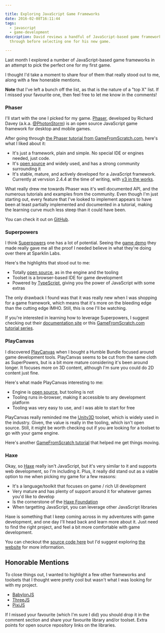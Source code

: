 ```yaml
---

title: Exploring JavaScript Game Frameworks
date: 2016-02-08T16:11:44
tags:
  - javascript
  - game-development
description: David reviews a handful of JavaScript-based game frameworks he went
  through before selecting one for his new game.

---
```

Last month I explored a number of JavaScript-based game frameworks in an attempt to pick the perfect one for my first game.

I thought I'd take a moment to share four of them that really stood out to me, along with a few honerable mentions.

**Note** that I've left a bunch off the list, as that is the nature of a "top X" list. If I missed your favourite one, then feel free to let me know in the comments!

### Phaser
<!--
MISSING
![](/blog/Exploring-JavaScript-Game-Frameworks/phaser.png)
-->

I'll start with the one I picked for my game. [Phaser](http://phaser.io/), developed by Richard Davey (a.k.a. [@PhotonStorm](https://twitter.com/photonstorm)) is an open source JavaScript game framework for desktop and mobile games.

After going through [the Phaser tutorial from GameFromScratch.com](http://www.gamefromscratch.com/page/Adventures-in-Phaser-with-TypeScript-tutorial-series.aspx), here's what I liked about it:

* It's just a framework, plain and simple. No special IDE or engines needed, just code.
* It's [open source](https://github.com/photonstorm/phaser) and widely used, and has a strong community surrounding it
* It's stable, mature, and actively developed for a JavaScript framework. Currently at vervsion 2.4.4 at the time of writing, with [v3 in the works](http://phaser.io/labs).

What really drew me towards Phaser was it's well documented API, and the numerous tutorials and examples from the community. Even though I'm just starting out, every feature that I've looked to implement appears to have been at least partially implemented and documented in a tutorial, making the learning curve much less steep than it could have been.

You can check it out on [GitHub](https://github.com/photonstorm/phaser).

### Superpowers
<!--
MISSING
![](/blog/Exploring-JavaScript-Game-Frameworks/superpowers.png)
-->

I think [Superpowers](http://superpowers-html5.com/index.en.html) one has a lot of potential. Seeing the [game demo](http://sparklinlabs.itch.io/discover-superpowers) they made really gave me all the proof I needed believe in what they're doing over there at Sparklin Labs.

Here's the highlights that stood out to me:
* Totally [open source](https://github.com/superpowers/superpowers), as in the engine and the tooling
* Toolset is a browser-based IDE for game development
* Powered by [TypeScript](http://www.typescriptlang.org/), giving you the power of JavaScript with some extras

The only drawback I found was that it was really new when I was shopping for a game framework, which means that it's more on the bleeding edge than the cutting edge IMHO. Still, this is one I'll be watching.

If you're interested in learning how to leverage Superpowers, I suggest checking out their [documentation site](http://docs.superpowers-html5.com/en/getting-started/about-superpowers) or this [GameFromScratch.com tutorial series](http://www.gamefromscratch.com/post/2016/02/01/Superpowers-Tutorial-Series-Part-One-Getting-Started.aspx).

### PlayCanvas
<!-- MISSING
![](/blog/Exploring-JavaScript-Game-Frameworks/playcanvas.png)
-->

I discovered [PlayCanvas](https://playcanvas.com/) when I bought a Humble Bundle focused around game development tools. PlayCanvas seems to be cut from the same cloth as SuperPowers, but is a bit more mature considering it's been around longer. It focuses more on 3D content, although I'm sure you could do 2D content just fine.

Here's what made PlayCanvas interesting to me:
* Engine is [open source](https://github.com/playcanvas/engine), but tooling is not
* Tooling runs in-browser, making it accessible to any development platform
* Tooling was very easy to use, and I was able to start for free

PlayCanvas really reminded me the [Unity3D](https://unity3d.com/) toolset, which is widely used in the industry. Given, the value is really in the tooling, which isn't open source. Still, it might be worth checking out if you are looking for a toolset to go with your game engine.

Here's another [GameFromScratch tutorial](http://www.gamefromscratch.com/post/2015/04/19/A-Closer-Look-at-the-PlayCanvas-Game-Engine.aspx) that helped me get things moving.

### Haxe
<!-- MISSING
![](/blog/Exploring-JavaScript-Game-Frameworks/haxe.png)
-->

Okay, so [Haxe](http://haxe.org/) really isn't JavaScript, but it's very similar to it and supports web development, so I'm including it. Plus, it really did stand out as a viable option to me when picking my game for a few reasons:

* It's a language/toolkit that focuses on game / rich UI development
* Very mature and has plenty of support around it for whatever games you'd like to develop
* Is the cornerstone of the [Haxe Foundation](http://haxe.org/foundation/)
* When targetting JavaScript, you can leverage other JavaScript libraries

Haxe is something that I keep coming across in my adventures with game development, and one day I'll head back and learn more about it. Just need to find the right project, and feel a bit more comfortable with game development.

You can checkout the [source code here](https://github.com/HaxeFoundation/haxe) but I'd suggest exploring [the website](http://haxe.org/) for more information.

## Honorable Mentions
To close things out, I wanted to highlight a few other frameworks and toolsets that I thought were pretty cool but wasn't what I was looking for with my project.

* [BabylonJS](http://babylonjs.com/)
* [ThreeJS](http://threejs.org/)
* [PixiJS](http://www.pixijs.com/)

If I missed your favourite (which I'm sure I did) you should drop it in the comment section and share your favourite library and/or toolset. Extra points for open source repository links on the libraries.